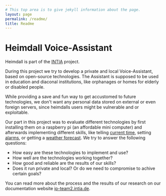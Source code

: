 ```yaml
---
# This top area is to give jekyll information about the page.
layout: page
permalink: /readme/
title: Readme
---
```


# Heimdall Voice-Assistant

Heimdall is part of the [INTIA](https://dites.web.th-koeln.de/forschung/projekte/intia/) project.

During this project we try to develop a private and local Voice-Assistant, based on open-source technologies. The Assistant
is supposed to be used in education and diaconal institutions, like orphanages or homes for elderly or disabled people.

While providing a save and fun way to get accustomed to future technologies, we don't want any personal data stored on 
external or even foreign servers, since heimdalls users might be vulnerable and or exploitable.

Our part in this project was to evaluate different technologies by first installing them on a raspberry pi (an affordable 
mini computer) and afterwards implementing different skills, like telling [current time](./docs/pages/features/not-required/current-time.md),
setting [alarms](./docs/pages/features/alarms.md), or getting a [weather forecast](./docs/pages/features/weather.md).
We try to answer the following questions:

- How easy are these technologies to implement and use?
- How well are the technologies working together? 
- How good and reliable are the results of our skills? 
- Does it run private and local? Or do we need to compromise to achive certain goals?

You can read more about the process and the results of our research on our documentation website [ip-team2.intia.de](https://ip-team2.intia.de/).
